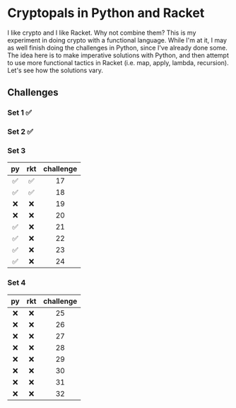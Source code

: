 # Cryptopals in Python and Racket

I like crypto and I like Racket. Why not combine them? This is my experiment in doing crypto with a functional language. While I'm at it, I may as well finish doing the challenges in Python, since I've already done some. The idea here is to make imperative solutions with Python, and then attempt to use more functional tactics in Racket (i.e. map, apply, lambda, recursion). Let's see how the solutions vary.

## Challenges

### Set 1 :white_check_mark:

### Set 2 :white_check_mark:

### Set 3
| py                 | rkt                | challenge |
| :----------------: | :----------------: | :--------:|
| :white_check_mark: | :white_check_mark: | 17        |
| :white_check_mark: | :white_check_mark: | 18        |
| :x:                | :x: | 19        |
| :x:                | :x: | 20        |
| :white_check_mark: | :x: | 21        |
| :white_check_mark: | :x: | 22        |
| :white_check_mark: | :x: | 23        |
| :white_check_mark: | :x: | 24        |

### Set 4
| py     | rkt  | challenge |
| :----: | :--: | :-------: |
| :x:    | :x:  | 25        |
| :x:    | :x:  | 26        |
| :x:    | :x:  | 27        |
| :x:    | :x:  | 28        |
| :x:    | :x:  | 29        |
| :x:    | :x:  | 30        |
| :x:    | :x:  | 31        |
| :x:    | :x:  | 32        |
